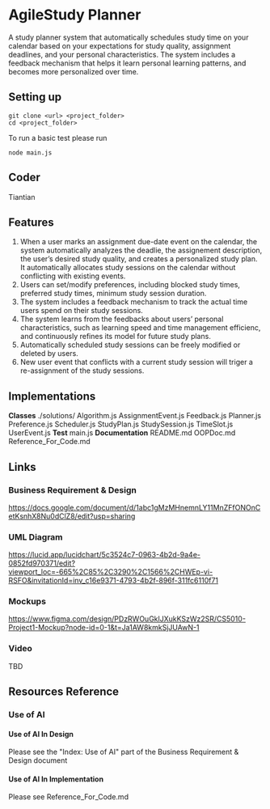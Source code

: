 # AgileStudy Planner
A study planner system that automatically schedules study time on your calendar based on your expectations for study quality, assignment deadlines, and your personal characteristics. The system includes a feedback mechanism that helps it learn personal learning patterns, and becomes more personalized over time.
## Setting up
```
git clone <url> <project_folder>
cd <project_folder>
```
To run a basic test please run
```
node main.js
```
## Coder
Tiantian
## Features
1. When a user marks an assignment due-date event on the calendar, the system automatically analyzes the deadlie, the assignement description, the user’s desired study quality, and creates a personalized study plan. It automatically allocates study sessions on the calendar without conflicting with existing events.
2. Users can set/modify preferences, including blocked study times, preferred study times, minimum study session duration.
3. The system includes a feedback mechanism to track the actual time users spend on their study sessions.
4. The system learns from the feedbacks about users’ personal characteristics, such as learning speed and time management efficienc, and continuously refines its model for future study plans.
5. Automatically scheduled study sessions can be freely modified or deleted by users.
6. New user event that conflicts with a current study session will triger a re-assignment of the study sessions.
## Implementations
**Classes**
./solutions/
    Algorithm.js
    AssignmentEvent.js
    Feedback.js
    Planner.js
    Preference.js
    Scheduler.js
    StudyPlan.js
    StudySession.js
    TimeSlot.js
    UserEvent.js
**Test**
main.js
**Documentation**
README.md
OOPDoc.md
Reference_For_Code.md

## Links
### Business Requirement & Design
https://docs.google.com/document/d/1abc1gMzMHnemnLY11MnZFfONOnCetKsnhX8Nu0dClZ8/edit?usp=sharing
### UML Diagram
https://lucid.app/lucidchart/5c3524c7-0963-4b2d-9a4e-0852fd970371/edit?viewport_loc=-665%2C85%2C3290%2C1566%2CHWEp-vi-RSFO&invitationId=inv_c16e9371-4793-4b2f-896f-311fc6110f71
### Mockups
https://www.figma.com/design/PDzRWOuGklJXukKSzWz2SR/CS5010-Project1-Mockup?node-id=0-1&t=Ja1AW8kmkSjJUAwN-1
### Video
TBD
## Resources Reference
### Use of AI
#### Use of AI In Design
Please see the "Index: Use of AI" part of the Business Requirement & Design document
#### Use of AI In Implementation
Please see Reference_For_Code.md